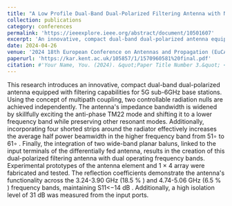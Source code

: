 ```yaml
---
title: "A Low Profile Dual-Band Dual-Polarized Filtering Antenna with No Extra Circuit"
collection: publications
category: conferences
permalink: 'https://ieeexplore.ieee.org/abstract/document/10501607'
excerpt: 'An innovative, compact dual-band dual-polarized antenna equipped with filtering capabilities for 5G sub-6GHz base stations is proposed in this paper.'
date: 2024-04-26
venue: '2024 18th European Conference on Antennas and Propagation (EuCAP)'
paperurl: 'https://kar.kent.ac.uk/105857/1/1570960581%20final.pdf'
citation: #'Your Name, You. (2024). &quot;Paper Title Number 3.&quot; <i>GitHub Journal of Bugs</i>. 1(3).'
---
```


This research introduces an innovative, compact dual-band dual-polarized antenna equipped with filtering capabilities for 5G sub-6GHz base stations. Using the concept of multipath coupling, two controllable radiation nulls are achieved independently. The antenna's impedance bandwidth is widened by skillfully exciting the anti-phase TM22 mode and shifting it to a lower frequency band while preserving other resonant modes. Additionally, incorporating four shorted strips around the radiator effectively increases the average half power beamwidth in the higher frequency band from 51∘ to 61∘ . Finally, the integration of two wide-band planar baluns, linked to the input terminals of the differentially fed antenna, results in the creation of this dual-polarized filtering antenna with dual operating frequency bands. Experimental prototypes of the antenna element and 1 × 4 array were fabricated and tested. The reflection coefficients demonstrate the antenna's functionality across the 3.24-3.90 GHz (18.5 % ) and 4.74-5.06 GHz (6.5 % ) frequency bands, maintaining S11<−14 dB . Additionally, a high isolation level of 31 dB was measured from the input ports.
